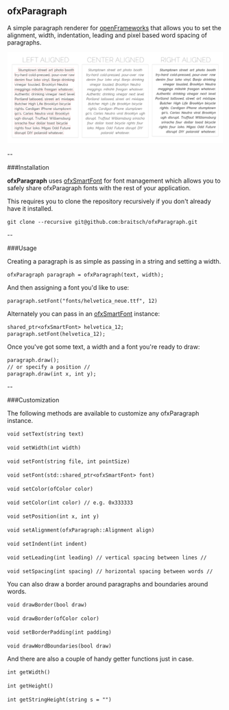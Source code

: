 ofxParagraph
-----------------
A simple paragraph renderer for [openFrameworks](http://openframeworks.cc/) that allows you to set the alignment, width, indentation, leading and pixel based word spacing of paragraphs.


![image](./readme-img/layout-example.png)

--

###Installation

**ofxParagraph** uses [ofxSmartFont](https://github.com/braitsch/ofxSmartFont) for font management which allows you to safely share ofxParagraph fonts with the rest of your application. 

This requires you to clone the repository recursively if you don't already have it installed.

	git clone --recursive git@github.com:braitsch/ofxParagraph.git

--

###Usage

Creating a paragraph is as simple as passing in a string and setting a width.

	ofxParagraph paragraph = ofxParagraph(text, width);

And then assigning a font you'd like to use:

 	paragraph.setFont("fonts/helvetica_neue.ttf", 12)

Alternately you can pass in an [ofxSmartFont](https://github.com/braitsch/ofxSmartFont) instance:

	shared_ptr<ofxSmartFont> helvetica_12;
	paragraph.setFont(helvetica_12);

Once you've got some text, a width and a font you're ready to draw:

	paragraph.draw();
	// or specify a position //
	paragraph.draw(int x, int y);

--

###Customization

The following methods are available to customize any ofxParagraph instance.
 
	void setText(string text)
	
	void setWidth(int width)
	
	void setFont(string file, int pointSize)
	
	void setFont(std::shared_ptr<ofxSmartFont> font)
 
	void setColor(ofColor color)
	
	void setColor(int color) // e.g. 0x333333

	void setPosition(int x, int y)
 
	void setAlignment(ofxParagraph::Alignment align)
 
	void setIndent(int indent)
 
	void setLeading(int leading) // vertical spacing between lines //
 
	void setSpacing(int spacing) // horizontal spacing between words //
	
You can also draw a border around paragraphs and boundaries around words.
	
	void drawBorder(bool draw)
	
	void drawBorder(ofColor color)
	
	void setBorderPadding(int padding)

	void drawWordBoundaries(bool draw)
	
And there are also a couple of handy getter functions just in case.

	int getWidth()
	
	int getHeight()
	
	int getStringHeight(string s = "")
